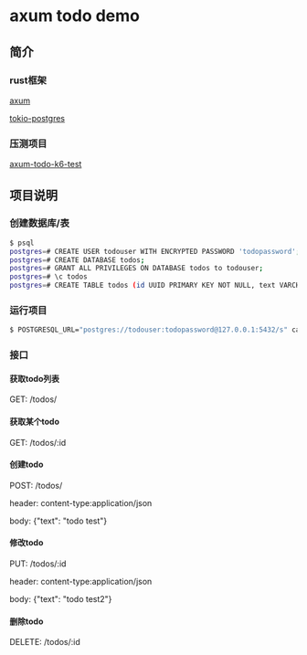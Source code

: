# axum todo demo

## 简介

### rust框架

[axum](https://github.com/tokio-rs/axum)

[tokio-postgres](https://crates.io/crates/tokio-postgres)

### 压测项目

[axum-todo-k6-test](https://github.com/liuquanhao/axum-todo-k6-test)

## 项目说明

### 创建数据库/表

```bash
$ psql
postgres=# CREATE USER todouser WITH ENCRYPTED PASSWORD 'todopassword';
postgres=# CREATE DATABASE todos;
postgres=# GRANT ALL PRIVILEGES ON DATABASE todos to todouser;
postgres=# \c todos
postgres=# CREATE TABLE todos (id UUID PRIMARY KEY NOT NULL, text VARCHAR(255) NOT NULL DEFAULT '', completed BOOLEAN NOT NULL DEFAULT false);
```

### 运行项目

```bash
$ POSTGRESQL_URL="postgres://todouser:todopassword@127.0.0.1:5432/s" cargo run
```

### 接口

#### 获取todo列表

GET: /todos/

#### 获取某个todo

GET: /todos/:id

#### 创建todo

POST: /todos/

header: content-type:application/json

body: {"text": "todo test"}

#### 修改todo

PUT: /todos/:id

header: content-type:application/json

body: {"text": "todo test2"}

#### 删除todo

DELETE: /todos/:id
